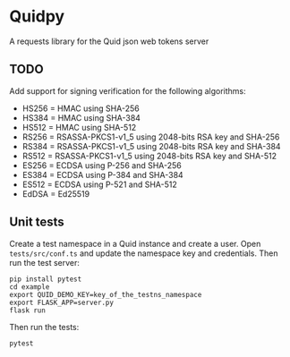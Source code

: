 # Quidpy

A requests library for the Quid json web tokens server

## TODO

Add support for signing verification for the following algorithms:

- HS256 = HMAC using SHA-256
- HS384 = HMAC using SHA-384
- HS512 = HMAC using SHA-512
- RS256 = RSASSA-PKCS1-v1_5 using 2048-bits RSA key and SHA-256
- RS384 = RSASSA-PKCS1-v1_5 using 2048-bits RSA key and SHA-384
- RS512 = RSASSA-PKCS1-v1_5 using 2048-bits RSA key and SHA-512
- ES256 = ECDSA using P-256 and SHA-256
- ES384 = ECDSA using P-384 and SHA-384
- ES512 = ECDSA using P-521 and SHA-512
- EdDSA = Ed25519

## Unit tests

Create a test namespace in a Quid instance and create a user. Open `tests/src/conf.ts` and
update the namespace key and credentials. Then run the test server:

```
pip install pytest
cd example
export QUID_DEMO_KEY=key_of_the_testns_namespace
export FLASK_APP=server.py
flask run
```

Then run the tests:

```
pytest
```